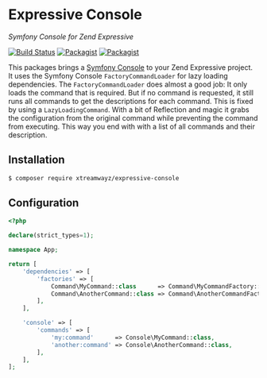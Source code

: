 # Expressive Console

_Symfony Console for Zend Expressive_

[![Build Status](https://travis-ci.org/xtreamwayz/expressive-console.svg)](https://travis-ci.org/xtreamwayz/expressive-console)
[![Packagist](https://img.shields.io/packagist/v/xtreamwayz/expressive-console.svg)](https://packagist.org/packages/xtreamwayz/expressive-console)
[![Packagist](https://img.shields.io/packagist/vpre/xtreamwayz/expressive-console.svg)](https://packagist.org/packages/xtreamwayz/expressive-console)

This packages brings a [Symfony Console](https://github.com/symfony/console) to your Zend Expressive project.
It uses the Symfony Console `FactoryCommandLoader` for lazy loading dependencies. The `FactoryCommandLoader` does
almost a good job: It only loads the command that is required. But if no command is requested, it still runs all
commands to get the descriptions for each command. This is fixed by using a `LazyLoadingCommand`. With a bit
of Reflection and magic it grabs the configuration from the original command while preventing the command from
executing. This way you end with with a list of all commands and their description.

## Installation

```bash
$ composer require xtreamwayz/expressive-console
```

## Configuration

```php
<?php

declare(strict_types=1);

namespace App;

return [
    'dependencies' => [
        'factories' => [
            Command\MyCommand::class      => Command\MyCommandFactory::class,
            Command\AnotherCommand::class => Command\AnotherCommandFactory::class,
        ],
    ],

    'console' => [
        'commands' => [
            'my:command'      => Console\MyCommand::class,
            'another:command' => Console\AnotherCommand::class,
        ],
    ],
];
```
